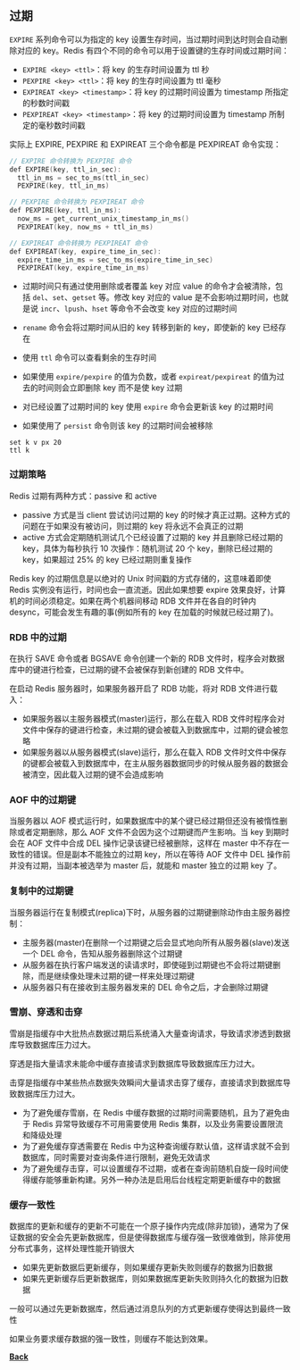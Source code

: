 ## 过期

`EXPIRE` 系列命令可以为指定的 key 设置生存时间，当过期时间到达时则会自动删除对应的 key。Redis 有四个不同的命令可以用于设置键的生存时间或过期时间：

- ```EXPIRE <key> <ttl>```：将 key 的生存时间设置为 ttl 秒
- ```PEXPIRE <key> <ttl>```：将 key 的生存时间设置为 ttl 毫秒
- ```EXPIREAT <key> <timestamp>```：将 key 的过期时间设置为 timestamp 所指定的秒数时间戳
- ```PEXPIREAT <key> <timestamp>```：将 key 的过期时间设置为 timestamp 所制定的毫秒数时间戳

实际上 EXPIRE, PEXPIRE 和 EXPIREAT 三个命令都是 PEXPIREAT 命令实现：
```c
// EXPIRE 命令转换为 PEXPIRE 命令
def EXPIRE(key, ttl_in_sec):
  ttl_in_ms = sec_to_ms(ttl_in_sec)
  PEXPIRE(key, ttl_in_ms)

// PEXPIRE 命令转换为 PEXPIREAT 命令
def PEXPIRE(key, ttl_in_ms):
  now_ms = get_current_unix_timestamp_in_ms()
  PEXPIREAT(key, now_ms + ttl_in_ms)

// EXPIREAT 命令转换为 PEXPIREAT 命令
def EXPIREAT(key, expire_time_in_sec):
  expire_time_in_ms = sec_to_ms(expire_time_in_sec)
  PEXPIREAT(key, expire_time_in_ms)
```
- 过期时间只有通过使用删除或者覆盖  key 对应 value 的命令才会被清除，包括 `del`、`set`、`getset` 等。修改 key 对应的 value 是不会影响过期时间，也就是说 `incr`、`lpush`、`hset` 等命令不会改变 key 对应的过期时间

-  `rename` 命令会将过期时间从旧的 key 转移到新的 key，即使新的 key 已经存在
- 使用 `ttl` 命令可以查看剩余的生存时间
- 如果使用 `expire/pexpire` 的值为负数，或者 `expireat/pexpireat` 的值为过去的时间则会立即删除 key 而不是使 key 过期
- 对已经设置了过期时间的 key 使用 `expire` 命令会更新该 key 的过期时间
- 如果使用了 `persist` 命令则该 key 的过期时间会被移除

```
set k v px 20
ttl k
```
### 过期策略

Redis 过期有两种方式：passive 和 active
- passive 方式是当 client 尝试访问过期的 key 的时候才真正过期。这种方式的问题在于如果没有被访问，则过期的 key 将永远不会真正的过期
- active 方式会定期随机测试几个已经设置了过期的 key 并且删除已经过期的 key，具体为每秒执行 10 次操作：随机测试 20 个 key，删除已经过期的 key，如果超过 25% 的 key 已经过期则重复操作

Redis key 的过期信息是以绝对的 Unix 时间戳的方式存储的，这意味着即使 Redis 实例没有运行，时间也会一直流逝。因此如果想要 expire 效果良好，计算机的时间必须稳定。如果在两个机器间移动 RDB 文件并在各自的时钟内 desync，可能会发生有趣的事(例如所有的 key 在加载的时候就已经过期了)。

### RDB 中的过期
在执行 SAVE 命令或者 BGSAVE 命令创建一个新的 RDB 文件时，程序会对数据库中的键进行检查，已过期的键不会被保存到新创建的 RDB 文件中。

在启动 Redis 服务器时，如果服务器开启了 RDB 功能，将对 RDB 文件进行载入：
- 如果服务器以主服务器模式(master)运行，那么在载入 RDB 文件时程序会对文件中保存的键进行检查，未过期的键会被载入到数据库中，过期的键会被忽略
- 如果服务器以从服务器模式(slave)运行，那么在载入 RDB 文件时文件中保存的键都会被载入到数据库中，在主从服务器数据同步的时候从服务器的数据会被清空，因此载入过期的键不会造成影响

### AOF 中的过期键

当服务器以 AOF 模式运行时，如果数据库中的某个键已经过期但还没有被惰性删除或者定期删除，那么 AOF 文件不会因为这个过期键而产生影响。当 key 到期时会在 AOF 文件中合成 DEL 操作记录该键已经被删除，这样在 master 中不存在一致性的错误。但是副本不能独立的过期 key，所以在等待 AOF 文件中 DEL 操作前并没有过期，当副本被选举为 master 后，就能和 master 独立的过期 key 了。

### 复制中的过期键
当服务器运行在复制模式(replica)下时，从服务器的过期键删除动作由主服务器控制：
- 主服务器(master)在删除一个过期键之后会显式地向所有从服务器(slave)发送一个 DEL 命令，告知从服务器删除这个过期键
- 从服务器在执行客户端发送的读请求时，即使碰到过期键也不会将过期键删除，而是继续像处理未过期的键一样来处理过期键
- 从服务器只有在接收到主服务器发来的 DEL 命令之后，才会删除过期键

### 雪崩、穿透和击穿

雪崩是指缓存中大批热点数据过期后系统涌入大量查询请求，导致请求渗透到数据库导致数据库压力过大。

穿透是指大量请求未能命中缓存直接请求到数据库导致数据库压力过大。

击穿是指缓存中某些热点数据失效瞬间大量请求击穿了缓存，直接请求到数据库导致数据库压力过大。

- 为了避免缓存雪崩，在 Redis 中缓存数据的过期时间需要随机，且为了避免由于 Redis 异常导致缓存不可用需要使用 Redis 集群，以及业务需要设置限流和降级处理
- 为了避免缓存穿透需要在 Redis 中为这种查询缓存默认值，这样请求就不会到数据库，同时需要对查询条件进行限制，避免无效请求
- 为了避免缓存击穿，可以设置缓存不过期，或者在查询前随机自旋一段时间使得缓存能够重新构建。另外一种办法是启用后台线程定期更新缓存中的数据

### 缓存一致性

数据库的更新和缓存的更新不可能在一个原子操作内完成(除非加锁)，通常为了保证数据的安全会先更新数据库，但是使得数据库与缓存强一致很难做到，除非使用分布式事务，这样处理性能开销很大



- 如果先更新数据后更新缓存，则如果缓存更新失败则缓存的数据为旧数据
- 如果先更新缓存后更新数据库，则如果数据库更新失败则持久化的数据为旧数据

一般可以通过先更新数据库，然后通过消息队列的方式更新缓存使得达到最终一致性

如果业务要求缓存数据的强一致性，则缓存不能达到效果。

**[Back](../)**